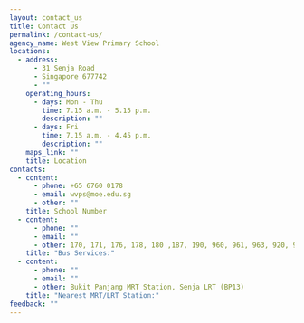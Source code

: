 ```yaml
---
layout: contact_us
title: Contact Us
permalink: /contact-us/
agency_name: West View Primary School
locations:
  - address:
      - 31 Senja Road
      - Singapore 677742
      - ""
    operating_hours:
      - days: Mon - Thu
        time: 7.15 a.m. - 5.15 p.m.
        description: ""
      - days: Fri
        time: 7.15 a.m. - 4.45 p.m.
        description: ""
    maps_link: ""
    title: Location
contacts:
  - content:
      - phone: +65 6760 0178
      - email: wvps@moe.edu.sg
      - other: ""
    title: School Number
  - content:
      - phone: ""
      - email: ""
      - other: 170, 171, 176, 178, 180 ,187, 190, 960, 961, 963, 920, 972M, 976
    title: "Bus Services:"
  - content:
      - phone: ""
      - email: ""
      - other: Bukit Panjang MRT Station, Senja LRT (BP13)
    title: "Nearest MRT/LRT Station:"
feedback: ""
---
```

